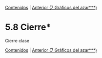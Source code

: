 [Contenidos](../Contenidos.md) \| [Anterior (7 Gráficos del azar***)](08_gráficos_del_azar.md)

# 5.8 Cierre*

Cierre clase



[Contenidos](../Contenidos.md) \| [Anterior (7 Gráficos del azar***)](08_gráficos_del_azar.md)

